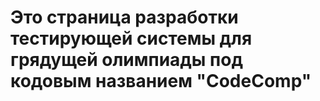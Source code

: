 # Это страница разработки тестирующей системы для грядущей олимпиады под кодовым названием "CodeComp"
